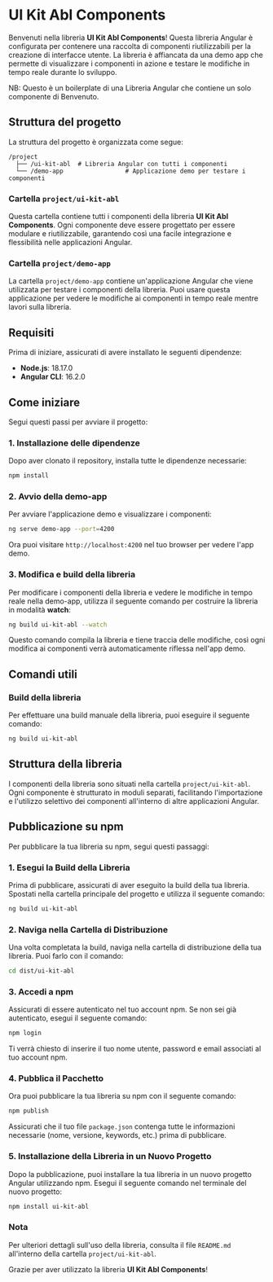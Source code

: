 # UI Kit Abl Components

Benvenuti nella libreria **UI Kit Abl Components**! Questa libreria Angular è configurata per contenere una raccolta di componenti riutilizzabili per la creazione di interfacce utente. La libreria è affiancata da una demo app che permette di visualizzare i componenti in azione e testare le modifiche in tempo reale durante lo sviluppo.

NB: Questo è un boilerplate di una Libreria Angular che contiene un solo componente di Benvenuto.

## Struttura del progetto

La struttura del progetto è organizzata come segue:

```
/project
  ├── /ui-kit-abl  # Libreria Angular con tutti i componenti
  └── /demo-app                 # Applicazione demo per testare i componenti
```

### Cartella `project/ui-kit-abl`
Questa cartella contiene tutti i componenti della libreria **UI Kit Abl Components**. Ogni componente deve essere progettato per essere modulare e riutilizzabile, garantendo così una facile integrazione e flessibilità nelle applicazioni Angular.

### Cartella `project/demo-app`
La cartella `project/demo-app` contiene un'applicazione Angular che viene utilizzata per testare i componenti della libreria. Puoi usare questa applicazione per vedere le modifiche ai componenti in tempo reale mentre lavori sulla libreria.

## Requisiti

Prima di iniziare, assicurati di avere installato le seguenti dipendenze:

- **Node.js**: 18.17.0
- **Angular CLI**: 16.2.0

## Come iniziare

Segui questi passi per avviare il progetto:

### 1. Installazione delle dipendenze
Dopo aver clonato il repository, installa tutte le dipendenze necessarie:

```bash
npm install
```

### 2. Avvio della demo-app
Per avviare l'applicazione demo e visualizzare i componenti:

```bash
ng serve demo-app --port=4200
```

Ora puoi visitare `http://localhost:4200` nel tuo browser per vedere l'app demo.

### 3. Modifica e build della libreria
Per modificare i componenti della libreria e vedere le modifiche in tempo reale nella demo-app, utilizza il seguente comando per costruire la libreria in modalità **watch**:

```bash
ng build ui-kit-abl --watch
```

Questo comando compila la libreria e tiene traccia delle modifiche, così ogni modifica ai componenti verrà automaticamente riflessa nell'app demo.

## Comandi utili

### Build della libreria
Per effettuare una build manuale della libreria, puoi eseguire il seguente comando:

```bash
ng build ui-kit-abl
```

## Struttura della libreria

I componenti della libreria sono situati nella cartella `project/ui-kit-abl`. Ogni componente è strutturato in moduli separati, facilitando l'importazione e l'utilizzo selettivo dei componenti all'interno di altre applicazioni Angular.

## Pubblicazione su npm

Per pubblicare la tua libreria su npm, segui questi passaggi:

### 1. Esegui la Build della Libreria

Prima di pubblicare, assicurati di aver eseguito la build della tua libreria. Spostati nella cartella principale del progetto e utilizza il seguente comando:

```bash
ng build ui-kit-abl
```

### 2. Naviga nella Cartella di Distribuzione

Una volta completata la build, naviga nella cartella di distribuzione della tua libreria. Puoi farlo con il comando:

```bash
cd dist/ui-kit-abl
```

### 3. Accedi a npm

Assicurati di essere autenticato nel tuo account npm. Se non sei già autenticato, esegui il seguente comando:

```bash
npm login
```

Ti verrà chiesto di inserire il tuo nome utente, password e email associati al tuo account npm.

### 4. Pubblica il Pacchetto

Ora puoi pubblicare la tua libreria su npm con il seguente comando:

```bash
npm publish
```

Assicurati che il tuo file `package.json` contenga tutte le informazioni necessarie (nome, versione, keywords, etc.) prima di pubblicare.

### 5. Installazione della Libreria in un Nuovo Progetto

Dopo la pubblicazione, puoi installare la tua libreria in un nuovo progetto Angular utilizzando npm. Esegui il seguente comando nel terminale del nuovo progetto:

```bash
npm install ui-kit-abl
```

### Nota

Per ulteriori dettagli sull'uso della libreria, consulta il file `README.md` all'interno della cartella `project/ui-kit-abl`.


Grazie per aver utilizzato la libreria **UI Kit Abl Components**!
